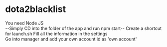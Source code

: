 # dota2blacklist

You need Node JS  
--Simply CD into the folder of the app and run npm start--
Create a shortcut for launch.sh
Fill all the information in the settings  
Go into manager and add your own account id as 'own account'  
